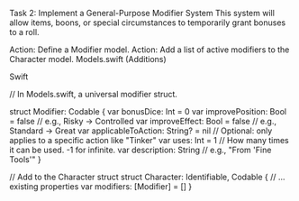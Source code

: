 Task 2: Implement a General-Purpose Modifier System
This system will allow items, boons, or special circumstances to temporarily grant bonuses to a roll.

Action: Define a Modifier model.
Action: Add a list of active modifiers to the Character model.
Models.swift (Additions)

Swift

// In Models.swift, a universal modifier struct.

struct Modifier: Codable {
    var bonusDice: Int = 0
    var improvePosition: Bool = false // e.g., Risky -> Controlled
    var improveEffect: Bool = false   // e.g., Standard -> Great
    var applicableToAction: String? = nil // Optional: only applies to a specific action like "Tinker"
    var uses: Int = 1 // How many times it can be used. -1 for infinite.
    var description: String // e.g., "From 'Fine Tools'"
}

// Add to the Character struct
struct Character: Identifiable, Codable {
    // ... existing properties
    var modifiers: [Modifier] = []
}